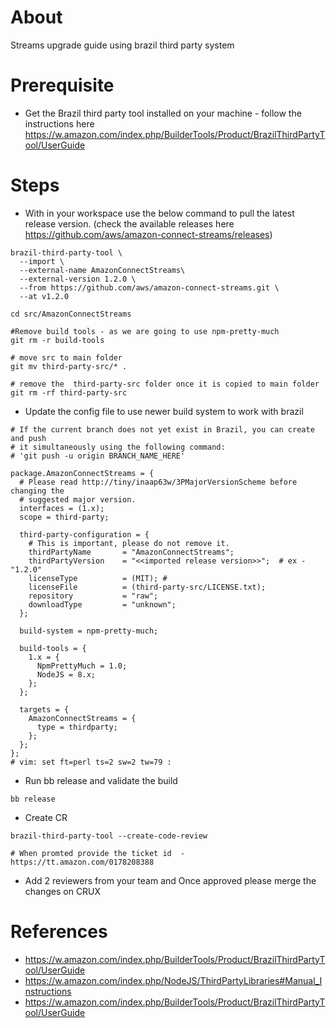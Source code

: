 # About
Streams upgrade guide using brazil third party system


# Prerequisite
* Get the Brazil third party tool installed on your machine -  follow the instructions here https://w.amazon.com/index.php/BuilderTools/Product/BrazilThirdPartyTool/UserGuide

# Steps 

* With in your workspace use the below command to pull the latest release version. (check the available releases here https://github.com/aws/amazon-connect-streams/releases)

 ``` 
 brazil-third-party-tool \
   --import \
   --external-name AmazonConnectStreams\
   --external-version 1.2.0 \
   --from https://github.com/aws/amazon-connect-streams.git \
   --at v1.2.0

cd src/AmazonConnectStreams

#Remove build tools - as we are going to use npm-pretty-much
git rm -r build-tools 

# move src to main folder
git mv third-party-src/* .

# remove the  third-party-src folder once it is copied to main folder
git rm -rf third-party-src
```

* Update the config file  to use newer build system to work with brazil

```
# If the current branch does not yet exist in Brazil, you can create and push
# it simultaneously using the following command:
# 'git push -u origin BRANCH_NAME_HERE'

package.AmazonConnectStreams = {
  # Please read http://tiny/inaap63w/3PMajorVersionScheme before changing the
  # suggested major version.
  interfaces = (1.x);
  scope = third-party;

  third-party-configuration = {
    # This is important, please do not remove it.
    thirdPartyName       = "AmazonConnectStreams";
    thirdPartyVersion    = "<<imported release version>>";  # ex - "1.2.0"
    licenseType          = (MIT); # 
    licenseFile          = (third-party-src/LICENSE.txt);
    repository           = "raw";
    downloadType         = "unknown";
  };

  build-system = npm-pretty-much;

  build-tools = {
    1.x = {
      NpmPrettyMuch = 1.0;
      NodeJS = 8.x;
    };
  };

  targets = {
    AmazonConnectStreams = {
      type = thirdparty;
    };
  };
};
# vim: set ft=perl ts=2 sw=2 tw=79 :

```

* Run bb release and validate the build

```
bb release
```

* Create CR 

```
brazil-third-party-tool --create-code-review

# When promted provide the ticket id  -  https://tt.amazon.com/0178208388

```

* Add 2 reviewers from your team and Once approved please merge the changes on CRUX


# References

* https://w.amazon.com/index.php/BuilderTools/Product/BrazilThirdPartyTool/UserGuide
* https://w.amazon.com/index.php/NodeJS/ThirdPartyLibraries#Manual_Instructions
* https://w.amazon.com/index.php/BuilderTools/Product/BrazilThirdPartyTool/UserGuide



